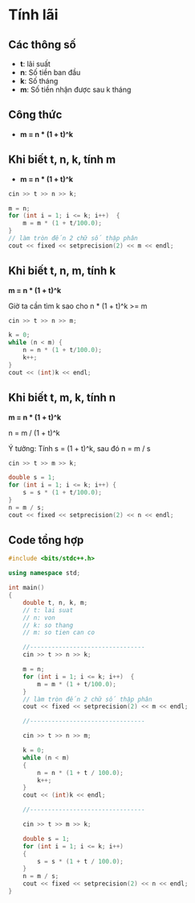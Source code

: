 # Tính lãi

## Các thông số

- **t**: lãi suất
- **n**: Số tiền ban đầu
- **k**: Số tháng
- **m**: Số tiền nhận được sau k tháng

## Công thức

- **m = n * (1 + t)^k**

## Khi biết t, n, k, tính m

- **m = n * (1 + t)^k**

```cpp
cin >> t >> n >> k;

m = n;
for (int i = 1; i <= k; i++)  {
    m = m * (1 + t/100.0);
}
// làm tròn đến 2 chữ số thập phân
cout << fixed << setprecision(2) << m << endl;

```

## Khi biết t, n, m, tính k

**m = n * (1 + t)^k**

Giờ ta cần tìm k sao cho  n * (1 + t)^k >= m

```cpp
cin >> t >> n >> m;

k = 0;
while (n < m) {
    n = n * (1 + t/100.0);
    k++;
}
cout << (int)k << endl;
```

## Khi biết t, m, k, tính n

**m = n * (1 + t)^k**

n = m / (1 + t)^k

Ý tưởng: Tính s = (1 + t)^k, sau đó n = m / s

```cpp
cin >> t >> m >> k;

double s = 1;
for (int i = 1; i <= k; i++) {
    s = s * (1 + t/100.0);
}
n = m / s;
cout << fixed << setprecision(2) << n << endl;
```

## Code tổng hợp
    
```cpp
#include <bits/stdc++.h>

using namespace std;

int main()
{
    double t, n, k, m;
    // t: lai suat
    // n: von
    // k: so thang
    // m: so tien can co

    //--------------------------------
    cin >> t >> n >> k;

    m = n;
    for (int i = 1; i <= k; i++)  {
        m = m * (1 + t/100.0);
    }
    // làm tròn đến 2 chữ số thập phân
    cout << fixed << setprecision(2) << m << endl;

    //--------------------------------

    cin >> t >> n >> m;

    k = 0;
    while (n < m)
    {
        n = n * (1 + t / 100.0);
        k++;
    }
    cout << (int)k << endl;

    //--------------------------------

    cin >> t >> m >> k;

    double s = 1;
    for (int i = 1; i <= k; i++)
    {
        s = s * (1 + t / 100.0);
    }
    n = m / s;
    cout << fixed << setprecision(2) << n << endl;
}
```

